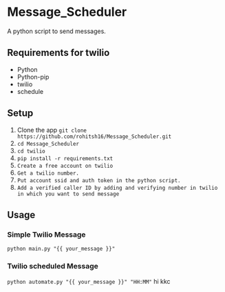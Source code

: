 # Message_Scheduler
A python script to send messages.

##  Requirements for twilio
+ Python
+ Python-pip
+ twilio
+ schedule

## Setup
1. Clone the app ``` git clone https://github.com/rohitsh16/Message_Scheduler.git ```
2. ```cd Message_Scheduler```
3. ```cd twilio```
4. ```pip install -r requirements.txt```
5. ```Create a free account on twilio```
6. ```Get a twilio number.```
7. ```Put account ssid and auth token in the python script.```
8. ```Add a verified caller ID by adding and verifying number in twilio in which you want to send message```

## Usage
### Simple Twilio Message
``` python main.py "{{ your_message }}" ```

### Twilio scheduled Message
``` python automate.py "{{ your_message }}" "HH:MM" ```
hi kkc
